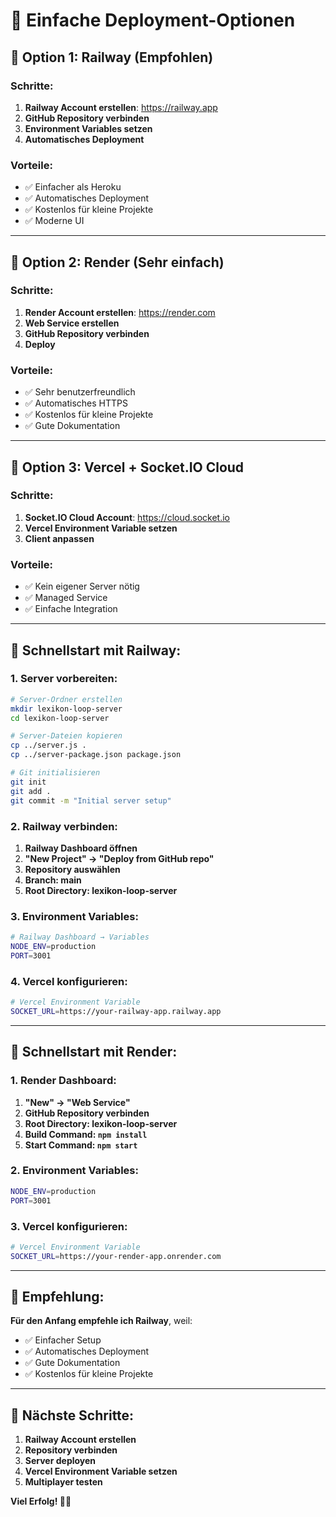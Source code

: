 # 🚀 Einfache Deployment-Optionen

## 🎯 **Option 1: Railway (Empfohlen)**

### **Schritte**:

1. **Railway Account erstellen**: https://railway.app
2. **GitHub Repository verbinden**
3. **Environment Variables setzen**
4. **Automatisches Deployment**

### **Vorteile**:

- ✅ Einfacher als Heroku
- ✅ Automatisches Deployment
- ✅ Kostenlos für kleine Projekte
- ✅ Moderne UI

---

## 🎯 **Option 2: Render (Sehr einfach)**

### **Schritte**:

1. **Render Account erstellen**: https://render.com
2. **Web Service erstellen**
3. **GitHub Repository verbinden**
4. **Deploy**

### **Vorteile**:

- ✅ Sehr benutzerfreundlich
- ✅ Automatisches HTTPS
- ✅ Kostenlos für kleine Projekte
- ✅ Gute Dokumentation

---

## 🎯 **Option 3: Vercel + Socket.IO Cloud**

### **Schritte**:

1. **Socket.IO Cloud Account**: https://cloud.socket.io
2. **Vercel Environment Variable setzen**
3. **Client anpassen**

### **Vorteile**:

- ✅ Kein eigener Server nötig
- ✅ Managed Service
- ✅ Einfache Integration

---

## 🔧 **Schnellstart mit Railway**:

### **1. Server vorbereiten**:

```bash
# Server-Ordner erstellen
mkdir lexikon-loop-server
cd lexikon-loop-server

# Server-Dateien kopieren
cp ../server.js .
cp ../server-package.json package.json

# Git initialisieren
git init
git add .
git commit -m "Initial server setup"
```

### **2. Railway verbinden**:

1. **Railway Dashboard öffnen**
2. **"New Project" → "Deploy from GitHub repo"**
3. **Repository auswählen**
4. **Branch: main**
5. **Root Directory: lexikon-loop-server**

### **3. Environment Variables**:

```bash
# Railway Dashboard → Variables
NODE_ENV=production
PORT=3001
```

### **4. Vercel konfigurieren**:

```bash
# Vercel Environment Variable
SOCKET_URL=https://your-railway-app.railway.app
```

---

## 🔧 **Schnellstart mit Render**:

### **1. Render Dashboard**:

1. **"New" → "Web Service"**
2. **GitHub Repository verbinden**
3. **Root Directory: lexikon-loop-server**
4. **Build Command: `npm install`**
5. **Start Command: `npm start`**

### **2. Environment Variables**:

```bash
NODE_ENV=production
PORT=3001
```

### **3. Vercel konfigurieren**:

```bash
# Vercel Environment Variable
SOCKET_URL=https://your-render-app.onrender.com
```

---

## 🎯 **Empfehlung**:

**Für den Anfang empfehle ich Railway**, weil:

- ✅ Einfacher Setup
- ✅ Automatisches Deployment
- ✅ Gute Dokumentation
- ✅ Kostenlos für kleine Projekte

---

## 🚀 **Nächste Schritte**:

1. **Railway Account erstellen**
2. **Repository verbinden**
3. **Server deployen**
4. **Vercel Environment Variable setzen**
5. **Multiplayer testen**

**Viel Erfolg! 🚀✨**
